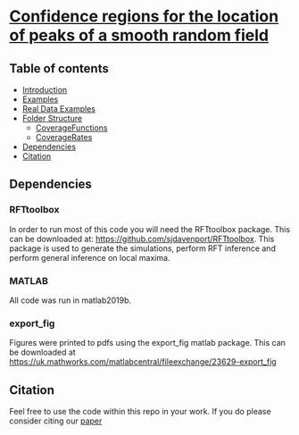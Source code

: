 # [Confidence regions for the location of peaks of a smooth random field](https://arxiv.org/abs/2208.00251)

## Table of contents
* [Introduction](#introduction)
* [Examples](#coverage)
* [Real Data Examples](#realdata)
* [Folder Structure](#folderstruct)
    * [CoverageFunctions](#covfns)
    * [CoverageRates](#covrates)
* [Dependencies](#dependencies)
* [Citation](#cite)

## Dependencies <a name="dependencies"></a>

### RFTtoolbox <a name="rftbox"></a>
In order to run most of this code you will need the RFTtoolbox package.  This can be downloaded at: https://github.com/sjdavenport/RFTtoolbox. This package is used to generate the simulations, perform RFT inference and perform general inference on local maxima.

### MATLAB
All code was run in matlab2019b.

### export_fig
Figures were printed to pdfs using the export_fig matlab package. This can be 
downloaded at https://uk.mathworks.com/matlabcentral/fileexchange/23629-export_fig

## Citation <a name="cite"></a>
Feel free to use the code within this repo in your work. If you do please consider citing our [paper](https://arxiv.org/abs/2208.00251)
